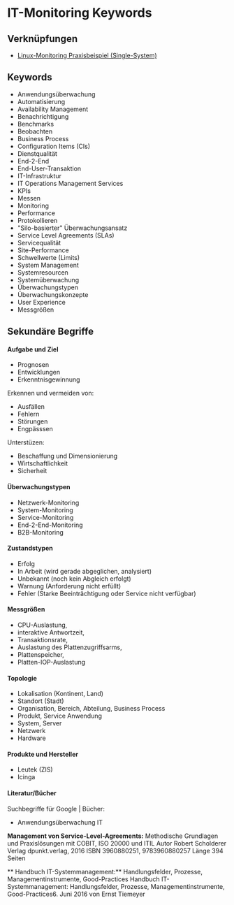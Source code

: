 # IT-Monitoring Keywords

## Verknüpfungen

[SELF]: ./keywords.md
[MAIN]: ./__INDEX.md
[ITM001]: linux-monitoring.md

- [Linux-Monitoring Praxisbeispiel (Single-System)][ITM001]

## Keywords

- Anwendungsüberwachung
- Automatisierung
- Availability Management
- Benachrichtigung
- Benchmarks
- Beobachten
- Business Process
- Configuration Items (CIs)
- Dienstqualität
- End-2-End
- End-User-Transaktion
- IT-Infrastruktur
- IT Operations Management Services
- KPIs
- Messen
- Monitoring
- Performance
- Protokollieren
- "Silo-basierter" Überwachungsansatz
- Service Level Agreements (SLAs)
- Servicequalität
- Site-Performance
- Schwellwerte (Limits)
- System Management
- Systemresourcen
- Systemüberwachung
- Überwachungstypen
- Überwachungskonzepte
- User Experience
- Messgrößen

## Sekundäre Begriffe

#### Aufgabe und Ziel

- Prognosen
- Entwicklungen
- Erkenntnisgewinnung

Erkennen und vermeiden von:
- Ausfällen
- Fehlern
- Störungen
- Engpässsen

Unterstüzen:
- Beschaffung und Dimensionierung
- Wirtschaftlichkeit
- Sicherheit

#### Überwachungstypen

- Netzwerk-Monitoring
- System-Monitoring
- Service-Monitoring
- End-2-End-Monitoring
- B2B-Monitoring

#### Zustandstypen

- Erfolg
- In Arbeit (wird gerade abgeglichen, analysiert)
- Unbekannt (noch kein Abgleich erfolgt)
- Warnung (Anforderung nicht erfüllt)
- Fehler (Starke Beeinträchtigung oder Service nicht verfügbar)

#### Messgrößen

- CPU-Auslastung,
- interaktive Antwortzeit,
- Transaktionsrate,
- Auslastung des Plattenzugriffsarms,
- Plattenspeicher,
- Platten-IOP-Auslastung

#### Topologie

- Lokalisation (Kontinent, Land)
- Standort (Stadt)
- Organisation, Bereich, Abteilung, Business Process
- Produkt, Service Anwendung
- System, Server
- Netzwerk
- Hardware

#### Produkte und Hersteller

- Leutek (ZIS)
- Icinga

#### Literatur/Bücher

Suchbegriffe für Google | Bücher:
- Anwendungsüberwachung IT

**Management von Service-Level-Agreements:**
Methodische Grundlagen und Praxislösungen mit COBIT, ISO 20000 und ITIL
Autor	Robert Scholderer
Verlag	dpunkt.verlag, 2016
ISBN	3960880251, 9783960880257
Länge	394 Seiten

** Handbuch IT-Systemmanagement:**
Handlungsfelder, Prozesse, Managementinstrumente, Good-Practices
Handbuch IT-Systemmanagement: Handlungsfelder, Prozesse, Managementinstrumente, Good-Practices6. Juni 2016
von Ernst Tiemeyer
